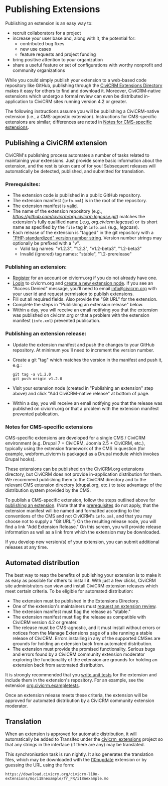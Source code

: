# Publishing Extensions

Publishing an extension is an easy way to:

-   recruit collaborators for a project
-   increase your user base and, along with it, the potential for:
    -   contributed bug fixes
    -   new use cases
    -   feature requests and project funding
-   bring positive attention to your organization
-   share a useful feature or set of configurations with worthy nonprofit and
    community organizations

While you could simply publish your extension to a web-based code repository like GitHub, publishing through the [CiviCRM Extensions Directory](http://civicrm.org/extensions) makes it easy for others to find and download it. Moreover, CiviCRM-native extensions which undergo a formal review can even be distributed in-application to CiviCRM sites running version 4.2 or greater.

The following instructions assume you will be publishing a CiviCRM-native extension (i.e., a CMS-agnostic extension). Instructions for CMS-specific extensions are similar; differences are noted in [Notes for CMS-specific extensions](#notes-for-cms-specific-extensions).

## Publishing a CiviCRM extension

CiviCRM's publishing process automates a number of tasks related to maintaining your extensions. Just provide some basic information about the extension, and the rest is taken care of for you! Subsequent releases will automatically be detected, published, and submitted for translation.

### Prerequisites:

-   The extension code is published in a public GitHub repository.
-   The extension manifest (`info.xml`) is in the root of the repository.
-   The extension manifest is [valid](/extensions/info-xml.md#ExtensionReference-Tagsininfo.xml).
-   The name of the extension repository (e.g., *https://github.com/civicrm/org.civicrm.legcase.git*) matches the extension's fully qualified name (.e.g, *org.civicrm.legcase*) or its short name as specified by the `file` tag in `info.xml` (e.g., *legcase*).
-   Each release of the extension is "tagged" in the git repository with a ["PHP-standardized" version number string](http://php.net/manual/en/function.version-compare.php). Version number strings may optionally be prefixed with a "v".
    -   Valid tag names: "v1.2.3", "1.2.3", "v1.2-beta3", "1.2-beta3"
    -   Invalid (ignored) tag names: "stable", "1.2-prerelease"

### Publishing an extension:

-   [Register](https://civicrm.org/user/register) for an account on civicrm.org if you do not already have one.
-   [Login](https://civicrm.org/user) to civicrm.org and [create a new extension node](http://civicrm.org/node/add/extension). If you see an "Access Denied" message, you'll need to email [info@civicrm.org](mailto:info@civicrm.org) with your user id and request permission to publish extensions.
-   Fill out all required fields. Also provide the "Git URL" for the extension.
-   Complete the steps in "Publishing an extension release" below.
-   Within a day, you will receive an email notifying you that the extension was published on civicrm.org or that a problem with the extension manifest (`info.xml`) prevented publication.

### Publishing an extension release:

-   Update the extension manifest and push the changes to your GitHub repository. At minimum you'll need to increment the version number.
-   Create a git "tag" which matches the version in the manifest and push it, e.g.:

        git tag -a v1.2.0
        git push origin v1.2.0

-   Visit your extension node (created in "Publishing an extension" step above) and click "Add CiviCRM-native release" at bottom of page.
-   Within a day, you will receive an email notifying you that the release was published on civicrm.org or that a problem with the extension manifest prevented publication.

### Notes for CMS-specific extensions

CMS-specific extensions are developed for a single CMS / CiviCRM environment (e.g. Drupal 7 + CiviCRM, Joomla 2.5 + CiviCRM, etc.), typically using the extension framework of the CMS in question (for example, webform_civicrm is packaged as a Drupal module which invokes Drupal hooks).

These extensions can be published on the CiviCRM.org extensions directory, but CiviCRM does not provide in-application distribution for them. We recommend publishing them to the CiviCRM directory and to the relevant CMS extension directory (drupal.org, etc.) to take advantage of the distribution system provided by the CMS.

To publish a CMS-specific extension, follow the steps outlined above for [publishing an extension](#publishing-an-extension). (Note that the [prerequisites](#prerequisites) do not apply, that the extension manifest will be named and formatted according to the conventions of the CMS and not CiviCRM's `info.xml`, and that you may choose not to supply a "Git URL.") On the resulting release node, you will find a link "Add Extension Release." On this screen, you will provide release information as well as a link from which the extension may be downloaded.

If you develop new version(s) of your extension, you can submit additional releases at any time.

## Automated distribution

The best way to reap the benefits of publishing your extension is to make it as easy as possible for others to install it. With just a few clicks, CiviCRM site administrators can view and install CiviCRM extension releases which meet certain criteria. To be eligible for automated distribution: 

-   The extension must be published in the Extensions Directory.
-   One of the extension's maintainers must [request an extension review](https://lab.civicrm.org/extensions/extension-review-requests/issues/new?issue[title]=Request%20review%20for%20[FIXME_COM.FIXME_VENDOR.FIXME_NAME]&issue[description]=Extension%20is%20listed%20in%20the%20directory%20at%20this%20URL:).
-   The extension manifest must flag the release as "stable."
-   The extension manifest must flag the release as compatible with CiviCRM version 4.2 or greater.
-   The release must be CMS-agnostic, and it must install without errors or notices from the Manage Extensions page of a site running a stable release of CiviCRM. Errors installing in any of the supported CMSes are grounds for holding an extension back from automated distribution.
-   The extension must provide the promised functionality. Serious bugs and errors found by a CiviCRM community extension moderator exploring the functionality of the extension are grounds for holding an extension back from automated distribution.

It is strongly recommended that you [write unit tests](https://github.com/civicrm/org.civicrm.testapalooza) for the extension and include them in the extension's repository. For an example, see the extension [org.civicrm.exampletests](https://github.com/totten/org.civicrm.exampletests).

Once an extension release meets these criteria, the extension will be approved for automated distribution by a CiviCRM community extension moderator. 

## Translation

When an extension is approved for automatic distribution, it will automatically be added to Transifex under the [civicrm_extensions](https://www.transifex.com/civicrm/civicrm_extensions/) project so that any strings in the interface (if there are any) may be translated.

This synchronisation task is run nightly. It also generates the translation files, which may be downloaded with the [l10nupdate](https://github.com/cividesk/com.cividesk.l10n.update) extension or by guessing the URL using the form:

    https://download.civicrm.org/civicrm-l10n-extensions/mo/i18nexample/fr_FR/i18nexample.mo
